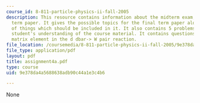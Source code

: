 ```yaml
---
course_id: 8-811-particle-physics-ii-fall-2005
description: This resource contains information about the midterm exam, and the final
  term paper. It gives the possible topics for the final term paper along with list
  of things which should be included in it. It also contains 5 problems to test the
  student's understanding of the course material. It contains questions interaction
  matrix element in the d dbar-> W pair reaction.
file_location: /coursemedia/8-811-particle-physics-ii-fall-2005/9e378da4a5688638adb90c44a1e3c4b6_assignment4a.pdf
file_type: application/pdf
layout: pdf
title: assignment4a.pdf
type: course
uid: 9e378da4a5688638adb90c44a1e3c4b6

---
```

None